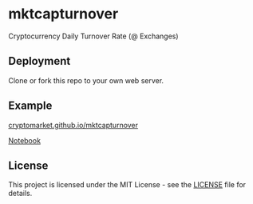 # mktcapturnover
Cryptocurrency Daily Turnover Rate (@ Exchanges)

## Deployment
Clone or fork this repo to your own web server.

## Example
[cryptomarket.github.io/mktcapturnover](https://cryptomarket.github.io/mktcapturnover/)

[Notebook](http://nbviewer.jupyter.org/github/cryptomarket/mktcapturnover/blob/master/notebooks/plotly.ipynb)

## License
This project is licensed under the MIT License - see the [LICENSE](LICENSE) file for details.
